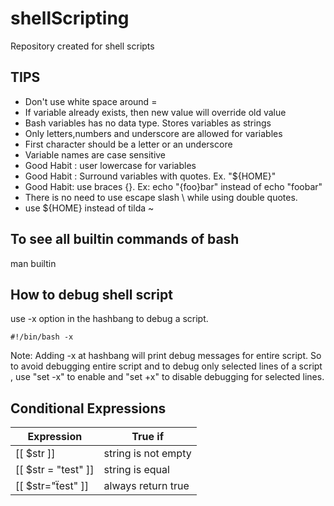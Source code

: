 # shellScripting
Repository created for shell scripts

## TIPS
* Don't use white space around =
* If variable already exists, then new value will override old value
* Bash variables has no data type. Stores variables as strings
* Only letters,numbers and underscore are allowed for variables
* First character should be a letter or an underscore
* Variable names are case sensitive
* Good Habit : user lowercase for variables
* Good Habit : Surround variables with quotes. Ex. "${HOME}"
* Good Habit: use braces {}. Ex: echo "{foo}bar" instead of echo "foobar"
* There is no need to use escape slash \ while using double quotes. 
* use ${HOME} instead of tilda ~


## To see all builtin commands of bash
man builtin

## How to debug shell script
use -x option in the hashbang to debug a script.
```
#!/bin/bash -x
```
Note: Adding -x at hashbang will print debug messages for entire script. So to avoid debugging entire script and to debug only selected lines of a script , use "set -x" to enable and "set +x" to disable debugging for selected lines. 

## Conditional Expressions

|Expression | True if                     |
|---------|-------------------------------|
| [[ $str ]] | string is not empty |
| [[ $str = "test" ]] | string is equal |
| [[ $str="ẗest" ]] | always return true |
